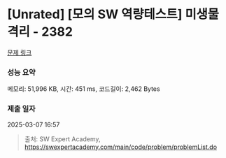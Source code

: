 # [Unrated] [모의 SW 역량테스트] 미생물 격리 - 2382 

[문제 링크](https://swexpertacademy.com/main/code/problem/problemDetail.do?contestProbId=AV597vbqAH0DFAVl) 

### 성능 요약

메모리: 51,996 KB, 시간: 451 ms, 코드길이: 2,462 Bytes

### 제출 일자

2025-03-07 16:57



> 출처: SW Expert Academy, https://swexpertacademy.com/main/code/problem/problemList.do